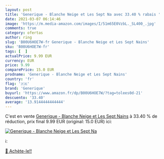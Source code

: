```yaml
---
layout: post
title: 'Generique - Blanche Neige et Les Sept Na avec 33.40 % rabais '
date: 2021-03-07 06:14:46
image: 'https://m.media-amazon.com/images/I/51m65E0VzbL._SL400_.jpg'
comments: true
category: ofertas
author: ring
slug: 'B00U6HOE7W-fr Generique - Blanche Neige et Les Sept Nains'
sku: 'B00U6HOE7W-fr'
tags: [  ]
actualPrice: 9.99 EUR
currency: EUR
price: 9.99
comparePrice: 15.0 EUR
prodname: 'Generique - Blanche Neige et Les Sept Nains'
country: 'fr'
flag: '🇫🇷'
brand: 'Generique'
buyurl: 'https://www.amazon.fr/dp/B00U6HOE7W/?tag=tolees0d-21'
descuento: '33.40'
average: '13.9144444444444'
---
```


C'est en vente [Generique - Blanche Neige et Les Sept Nains](https://www.amazon.fr/dp/B00U6HOE7W/?tag=tolees0d-21)  à  33.40 % de réduction, prix final  9.99 EUR (original: 15.0 EUR) ici:

[![Generique - Blanche Neige et Les Sept Na](https://m.media-amazon.com/images/I/51m65E0VzbL._SL400_.jpg)](https://www.amazon.fr/dp/B00U6HOE7W/?tag=tolees0d-21)

ℹ️:


[🛒 Achète-le!!](https://www.amazon.fr/dp/B00U6HOE7W/?tag=tolees0d-21)
